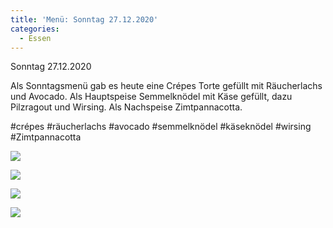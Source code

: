 ```yaml
---
title: 'Menü: Sonntag 27.12.2020'
categories:
  - Essen
---
```


Sonntag 27.12.2020

Als Sonntagsmenü gab es heute eine Crépes Torte gefüllt mit Räucherlachs und Avocado.
Als Hauptspeise Semmelknödel mit Käse gefüllt, dazu Pilzragout und Wirsing.
Als Nachspeise Zimtpannacotta.

#crépes #räucherlachs #avocado #semmelknödel #käseknödel #wirsing  #Zimtpannacotta

![](..\..\.\assets\2020-12-27-sonntag\1.jpg)

![](..\..\.\assets\2020-12-27-sonntag\2.jpg)

![](..\..\.\assets\2020-12-27-sonntag\3.jpg)

![](..\..\.\assets\2020-12-27-sonntag\4.jpg)


